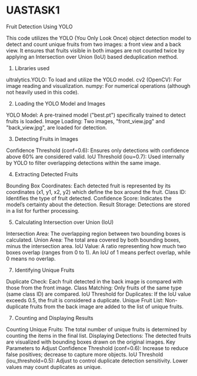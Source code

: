 # UASTASK1

Fruit Detection Using YOLO



This code utilizes the YOLO (You Only Look Once) object detection model to detect and count unique fruits from two images: a front view and a back view. It ensures that fruits visible in both images are not counted twice by applying an Intersection over Union (IoU) based deduplication method.

1. Libraries used

ultralytics.YOLO: To load and utilize the YOLO model.
cv2 (OpenCV): For image reading and visualization.
numpy: For numerical operations (although not heavily used in this code).

2. Loading the YOLO Model and Images

YOLO Model: A pre-trained model ("best.pt") specifically trained to detect fruits is loaded.
Image Loading: Two images, "front_view.jpg" and "back_view.jpg", are loaded for detection.


3. Detecting Fruits in Images

Confidence Threshold (conf=0.6): Ensures only detections with confidence above 60% are considered valid.
IoU Threshold (iou=0.7): Used internally by YOLO to filter overlapping detections within the same image.

4. Extracting Detected Fruits

Bounding Box Coordinates: Each detected fruit is represented by its coordinates (x1, y1, x2, y2) which define the box around the fruit.
Class ID: Identifies the type of fruit detected.
Confidence Score: Indicates the model’s certainty about the detection.
Result Storage: Detections are stored in a list for further processing.

5. Calculating Intersection over Union (IoU)

Intersection Area: The overlapping region between two bounding boxes is calculated.
Union Area: The total area covered by both bounding boxes, minus the intersection area.
IoU Value: A ratio representing how much two boxes overlap (ranges from 0 to 1). An IoU of 1 means perfect overlap, while 0 means no overlap.

7. Identifying Unique Fruits

Duplicate Check: Each fruit detected in the back image is compared with those from the front image.
Class Matching: Only fruits of the same type (same class ID) are compared.
IoU Threshold for Duplicates: If the IoU value exceeds 0.5, the fruit is considered a duplicate.
Unique Fruit List: Non-duplicate fruits from the back image are added to the list of unique fruits.

7. Counting and Displaying Results

Counting Unique Fruits: The total number of unique fruits is determined by counting the items in the final list.
Displaying Detections: The detected fruits are visualized with bounding boxes drawn on the original images.
Key Parameters to Adjust
Confidence Threshold (conf=0.6): Increase to reduce false positives; decrease to capture more objects.
IoU Threshold (iou_threshold=0.5): Adjust to control duplicate detection sensitivity. Lower values may count duplicates as unique.

